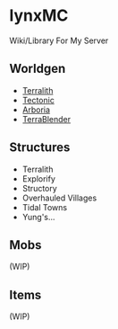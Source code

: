# lynxMC
Wiki/Library For My Server

## Worldgen
- [Terralith](Terralith.md)
- [Tectonic](Tectonic.md)
- [Arboria](Arboria.md)
- [TerraBlender](Terrablender.md)
## Structures
- Terralith
- Explorify
- Structory
- Overhauled Villages
- Tidal Towns
- Yung's...

## Mobs
(WIP)

## Items
(WIP)
